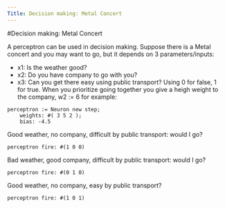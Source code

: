 ```yaml
---
Title: Decision making: Metal Concert
---
```

#Decision making: Metal Concert

A perceptron can be used in decision making.
Suppose there is a Metal concert and you may want to go, but it depends on 3 parameters/inputs:
- x1: Is the weather good?
- x2: Do you have company to go with you?
- x3: Can you get there easy using public transport?
Using 0 for false, 1 for true.
When you prioritize going together you give a heigh weight to the company, w2 := 6 for example:
```Pharo
perceptron := Neuron new step;
	weights: #( 3 5 2 );
	bias: -4.5
```
Good weather, no company, difficult by public transport: would I go?
```Pharo
perceptron fire: #(1 0 0)
```
Bad weather, good company, difficult by public transport: would I go?
```Pharo
perceptron fire: #(0 1 0)
```
Good weather, no company, easy by public transport?
```Pharo
perceptron fire: #(1 0 1)
```
